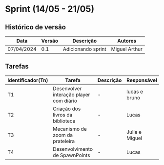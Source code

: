# Sprint (14/05 - 21/05)

## Histórico de versão

|Data|Versão|Descrição|Autores|
|--|--|--|--|
|07/04/2024|0.1|Adicionando sprint|Miguel Arthur|

## Tarefas

|Identificador(Tn)|Tarefa|Descrição|Responsável|
|--|--|--|--|
|T1|Desenvolver interação player com diário|-|lucas e bruno|
|T2|Criação dos livros da biblioteca|-|Lucas|
|T3|Mecanismo de zoom da prateleira|-|Julia e Miguel|
|T4|Desenvolvimento de SpawnPoints|-|Lucas|
